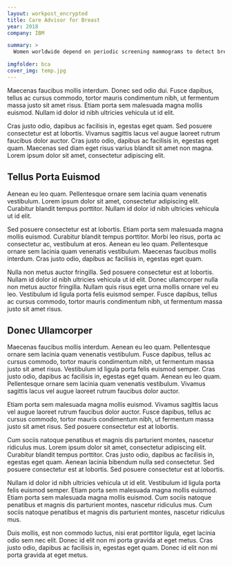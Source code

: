 ```yaml
---
layout: workpost_encrypted
title: Care Advisor for Breast
year: 2018
company: IBM

summary: >
  Women worldwide depend on periodic screening mammograms to detect breast cancer. But with an alarming shortage of radiologists to read them, we find a way to bridge the gap.

imgfolder: bca
cover_img: temp.jpg
---
```


Maecenas faucibus mollis interdum. Donec sed odio dui. Fusce dapibus, tellus ac cursus commodo, tortor mauris condimentum nibh, ut fermentum massa justo sit amet risus. Etiam porta sem malesuada magna mollis euismod. Nullam id dolor id nibh ultricies vehicula ut id elit.

Cras justo odio, dapibus ac facilisis in, egestas eget quam. Sed posuere consectetur est at lobortis. Vivamus sagittis lacus vel augue laoreet rutrum faucibus dolor auctor. Cras justo odio, dapibus ac facilisis in, egestas eget quam. Maecenas sed diam eget risus varius blandit sit amet non magna. Lorem ipsum dolor sit amet, consectetur adipiscing elit.

## Tellus Porta Euismod

Aenean eu leo quam. Pellentesque ornare sem lacinia quam venenatis vestibulum. Lorem ipsum dolor sit amet, consectetur adipiscing elit. Curabitur blandit tempus porttitor. Nullam id dolor id nibh ultricies vehicula ut id elit.

Sed posuere consectetur est at lobortis. Etiam porta sem malesuada magna mollis euismod. Curabitur blandit tempus porttitor. Morbi leo risus, porta ac consectetur ac, vestibulum at eros. Aenean eu leo quam. Pellentesque ornare sem lacinia quam venenatis vestibulum. Maecenas faucibus mollis interdum. Cras justo odio, dapibus ac facilisis in, egestas eget quam.

Nulla non metus auctor fringilla. Sed posuere consectetur est at lobortis. Nullam id dolor id nibh ultricies vehicula ut id elit. Donec ullamcorper nulla non metus auctor fringilla. Nullam quis risus eget urna mollis ornare vel eu leo. Vestibulum id ligula porta felis euismod semper. Fusce dapibus, tellus ac cursus commodo, tortor mauris condimentum nibh, ut fermentum massa justo sit amet risus.

## Donec Ullamcorper

Maecenas faucibus mollis interdum. Aenean eu leo quam. Pellentesque ornare sem lacinia quam venenatis vestibulum. Fusce dapibus, tellus ac cursus commodo, tortor mauris condimentum nibh, ut fermentum massa justo sit amet risus. Vestibulum id ligula porta felis euismod semper. Cras justo odio, dapibus ac facilisis in, egestas eget quam. Aenean eu leo quam. Pellentesque ornare sem lacinia quam venenatis vestibulum. Vivamus sagittis lacus vel augue laoreet rutrum faucibus dolor auctor.

Etiam porta sem malesuada magna mollis euismod. Vivamus sagittis lacus vel augue laoreet rutrum faucibus dolor auctor. Fusce dapibus, tellus ac cursus commodo, tortor mauris condimentum nibh, ut fermentum massa justo sit amet risus. Sed posuere consectetur est at lobortis.

Cum sociis natoque penatibus et magnis dis parturient montes, nascetur ridiculus mus. Lorem ipsum dolor sit amet, consectetur adipiscing elit. Curabitur blandit tempus porttitor. Cras justo odio, dapibus ac facilisis in, egestas eget quam. Aenean lacinia bibendum nulla sed consectetur. Sed posuere consectetur est at lobortis. Sed posuere consectetur est at lobortis.

Nullam id dolor id nibh ultricies vehicula ut id elit. Vestibulum id ligula porta felis euismod semper. Etiam porta sem malesuada magna mollis euismod. Etiam porta sem malesuada magna mollis euismod. Cum sociis natoque penatibus et magnis dis parturient montes, nascetur ridiculus mus. Cum sociis natoque penatibus et magnis dis parturient montes, nascetur ridiculus mus.

Duis mollis, est non commodo luctus, nisi erat porttitor ligula, eget lacinia odio sem nec elit. Donec id elit non mi porta gravida at eget metus. Cras justo odio, dapibus ac facilisis in, egestas eget quam. Donec id elit non mi porta gravida at eget metus.

